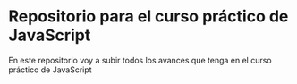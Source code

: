 # Repositorio para el curso práctico de JavaScript
En este repositorio voy a subir todos los avances que tenga en el curso práctico de JavaScript
